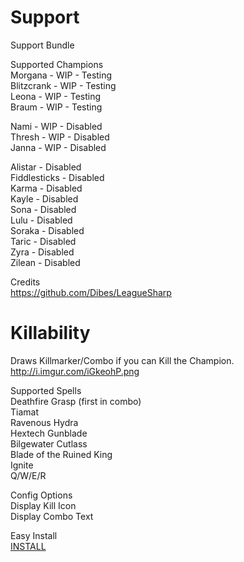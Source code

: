 Support
======================
Support Bundle  


Supported Champions  
Morgana - WIP - Testing  
Blitzcrank - WIP - Testing  
Leona - WIP - Testing  
Braum - WIP - Testing  
  
Nami - WIP - Disabled  
Thresh - WIP - Disabled  
Janna - WIP - Disabled  
  
Alistar - Disabled  
Fiddlesticks - Disabled  
Karma - Disabled  
Kayle - Disabled  
Sona - Disabled  
Lulu - Disabled  
Soraka - Disabled  
Taric - Disabled  
Zyra - Disabled  
Zilean - Disabled  

Credits  
https://github.com/Dibes/LeagueSharp





Killability
======================
Draws Killmarker/Combo if you can Kill the Champion.
http://i.imgur.com/iGkeohP.png

Supported Spells  
Deathfire Grasp (first in combo)  
Tiamat  
Ravenous Hydra  
Hextech Gunblade  
Bilgewater Cutlass  
Blade of the Ruined King  
Ignite  
Q/W/E/R  

Config Options  
Display Kill Icon  
Display Combo Text  

Easy Install  
[INSTALL](http://www.joduska.me/forum/viewtopic.php?f=16&t=41)
